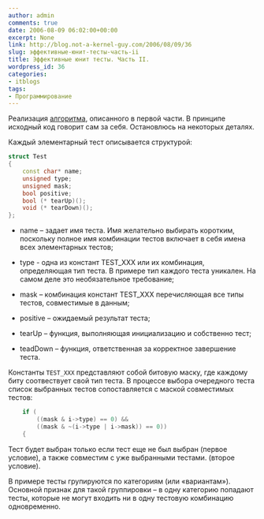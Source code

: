 ```yaml
---
author: admin
comments: true
date: 2006-08-09 06:02:00+00:00
excerpt: None
link: http://blog.not-a-kernel-guy.com/2006/08/09/36
slug: эффективные-юнит-тесты-часть-ii
title: Эффективные юнит тесты. Часть II.
wordpress_id: 36
categories:
- itblogs
tags:
- Программирование
---
```


Реализация [алгоритма](http://blog.not-a-kernel-guy.com/wp-content/uploads/2006/08/EffectiveUnitTests.cpp), описанного в первой части. В принципе исходный код говорит сам за себя. Остановлюсь на некоторых деталях.

Каждый элементарный тест описывается структурой:

```cpp
struct Test
{
    const char* name;
    unsigned type;
    unsigned mask;
    bool positive;
    bool (* tearUp)();
    void (* tearDown)();
};
```

  * name – задает имя теста. Имя желательно выбирать коротким, поскольку полное имя комбинации тестов включает в себя имена всех элементарных тестов;

  * type - одна из констант TEST_XXX или их комбинация, определяющая тип теста.  В примере  тип каждого теста уникален. На самом деле это необязательное требование;

  * mask – комбинация констант TEST_XXX перечисляющая все типы тестов, совместимые в данным;

  * positive – ожидаемый результат теста;

  * tearUp – функция, выполняющая инициализацию и собственно тест;

  * teadDown – функция, ответственная за корректное завершение теста.

Константы `TEST_XXX` представляют собой битовую маску, где каждому биту соотвествует свой тип теста. В процессе выбора очередного теста список выбранных тестов сопоставляется с маской совместимых тестов:

```cpp
    if (
        ((mask & i->type) == 0) &&
        ((mask & ~(i->type | i->mask)) == 0))
    {
```

Тест будет выбран только если тест еще не был выбран (первое условие), а также совместим с уже выбранными тестами. (второе условие).

В примере тесты групируются по категориям (или «вариантам»). Основной признак для такой группировки – в одну категорию попадают тесты, которые не могут входить ни в одну тестовую комбинацию одновременно.
